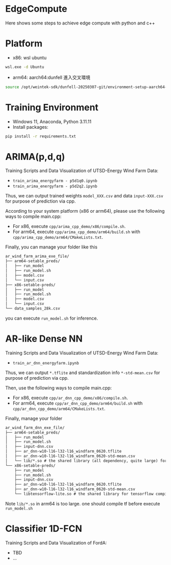 # EdgeCompute
Here shows some steps to achieve edge compute with python and c++   

# Platform
- x86: wsl ubuntu   
```bash
wsl.exe -d Ubuntu
```
- arm64: aarch64:dunfell 進入交叉環境   
```bash
source /opt/weintek-sdk/dunfell-20250307-git/environment-setup-aarch64-weintek-linux 
```

# Training Environment
- Windows 11, Anaconda, Python 3.11.11   
- Install packages:   
```bash
pip install -r requirements.txt
```

# ARIMA(p,d,q)
Training Scripts and Data Visualization of UTSD-Energy Wind Farm Data:   
- `train_arima_energyfarm - p5d1q0.ipynb`   
- `train_arima_energyfarm - p5d2q2.ipynb`   

Thus, we can output trained weights `model_XXX.csv` and data `input-XXX.csv` for purpose of prediction via cpp.   

According to your system platform (x86 or arm64), please use the following ways to compile main.cpp:   
- For x86, execute `cpp/arima_cpp_demo/x86/compile.sh`.   
- For arm64, execute `cpp/arima_cpp_demo/arm64/build.sh` with `cpp/arima_cpp_demo/arm64/CMakeLists.txt`.   

Finally, you can manage your folder like this   
```markdown
ar_wind_farm_arima_exe_file/
├── arm64-setable_preds/
│   ├── run_model
│   ├── run_model.sh
│   ├── model.csv
│   └── input.csv
├── x86-setable-preds/
│   ├── run_model
│   ├── run_model.sh
│   ├── model.csv
│   └── input.csv
└── data_samples_28k.csv
```

you can execute `run_model.sh` for inference.   

# AR-like Dense NN
Training Scripts and Data Visualization of UTSD-Energy Wind Farm Data:   
- `train_ar_dnn_energyfarm.ipynb`   

Thus, we can output `*.tflite` and standardization info `*-std-mean.csv` for purpose of prediction via cpp.    

Then, use the following ways to compile main.cpp:   
- For x86, execute `cpp/ar_dnn_cpp_demo/x86/compile.sh`.   
- For arm64, execute `cpp/ar_dnn_cpp_demo/arm64/build.sh` with `cpp/ar_dnn_cpp_demo/arm64/CMakeLists.txt`.   

Finally, manage your folder   
```markdown
ar_wind_farm_dnn_exe_file/
├── arm64-setable_preds/
│   ├── run_model
│   ├── run_model.sh
│   ├── input-dnn.csv
│   ├── ar_dnn-w10-l16-l32-l16_windfarm_0620.tflite
│   ├── ar_dnn-w10-l16-l32-l16_windfarm_0620-std-mean.csv
│   └── lib/*.so # the shared library (all dependency, quite large) for tensorflow compiled under arm64
└── x86-setable-preds/
    ├── run_model
    ├── run_model.sh
    ├── input-dnn.csv
    ├── ar_dnn-w10-l16-l32-l16_windfarm_0620.tflite
    ├── ar_dnn-w10-l16-l32-l16_windfarm_0620-std-mean.csv
    └── libtensorflow-lite.so # the shared library for tensorflow compiled under x86 (small)
```

Note `lib/*.so` in arm64 is too large. one should compile tf before execute `run_model.sh`   

# Classifier 1D-FCN
Training Scripts and Data Visualization of FordA:   
- TBD
- ...
